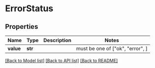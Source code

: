 # ErrorStatus


## Properties
Name | Type | Description | Notes
------------ | ------------- | ------------- | -------------
**value** | **str** |  |  must be one of ["ok", "error", ]

[[Back to Model list]](../README.md#documentation-for-models) [[Back to API list]](../README.md#documentation-for-api-endpoints) [[Back to README]](../README.md)


